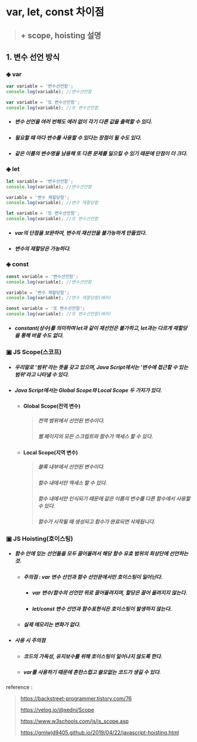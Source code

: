 # var, let, const 차이점

> ## + scope, hoisting 설명



## 1. 변수 선언 방식

### ◈ var 

```javascript
var variable = '변수선언함';
console.log(variable); //변수선언함

var variable = '또 변수선언함';
console.log(variable); //또 변수선언함
```

* ##### 변수 선언을 여러 번해도 에러 없이 각기 다른 값을 출력할 수 있다.
* ##### 필요할 때 마다 변수를 사용할 수 있다는 장점이 될 수도 있다.

* ##### 같은 이름의 변수명을 남용해 또 다른 문제를 일으킬 수 있기 때문에 단점이 더 크다.



### ◈ let

```javascript
let variable = '변수선언함';
console.log(variable); //변수선언함

variable = '변수 재할당함';
console.log(variable); //변수 재할당함

let variable = '또 변수선언함';
console.log(variable); //또 변수선언함
```

* ##### var의 단점을 보완하여, 변수의 재선언을 불가능하게 만들었다.

* ##### 변수의 재할당은 가능하다.



### ◈ const

```javascript
const variable = '변수선언함';
console.log(variable); //변수선언함

variable = '변수 재할당함';
console.log(variable); //변수 재할당함(에러)

const variable = '또 변수선언함';
console.log(variable); //또 변수선언함(에러)
```

* ##### constant(상수)를 의미하며 let과 같이 재선언은 불가하고, let과는 다르게 재할당을 통해 바꿀 수도 없다.



### ▣ JS Scope(스코프)

* ##### 우리말로 '범위'라는 뜻을 갖고 있으며, Java Script에서는 '변수에 접근할 수 있는 범위'라고 나타낼 수 있다.

* ##### Java Script에서는 Global Scope와 Local Scope 두 가지가 있다.

  * #### Global Scope(전역 변수)

    >##### 전역 범위에서 선언된 변수이다.
    >
    >##### 웹 페이지의 모든 스크립트와 함수가 액세스 할 수 있다.

  

  * #### Local Scope(지역 변수)	

    >##### 블록 내부에서 선언된 변수이다.
    >
    >##### 함수 내에서만 액세스 할 수 있다.
    >
    >##### 함수 내에서만 인식되기 때문에 같은 이름의 변수를 다른 함수에서 사용할 수 있다.
    >
    >##### 함수가 시작될 때 생성되고 함수가 완료되면 삭제됩니다.



### ▣ JS Hoisting(호이스팅)

* ##### 함수 안에 있는 선언들을 모두 끌어올려서 해당 함수 유효 범위의 최상단에 선언하는 것.
  
  * ##### 주의점 : var 변수 선언과 함수 선언문에서만 호이스팅이 일어난다.
    
    * ##### var 변수/함수의 선언만 위로 끌어올려지며, 할당은 끌어 올려지지 않는다.
    * ##### let/const 변수 선언과 함수표현식은 호이스팅이 발생하지 않는다.
  * ##### 실제 메모리는 변화가 없다.
* ##### 사용 시 주의점
  
  * ##### 코드의 가독성, 유지보수를 위해 호이스팅이 일어나지 않도록 한다.
  * ##### var를 사용하기 때문에 혼란스럽고 쓸모없는 코드가 생길 수 있다.



reference :

> https://backstreet-programmer.tistory.com/76
>
> https://velog.io/@xedni/Scope
>
> https://www.w3schools.com/js/js_scope.asp
>
> https://gmlwjd9405.github.io/2019/04/22/javascript-hoisting.html